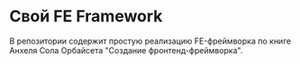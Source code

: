 # Свой FE Framework

В репозитории содержит простую реализацию FE-фреймворка по книге Анхеля Сола Орбайсета "Создание фронтенд-фреймворка".
